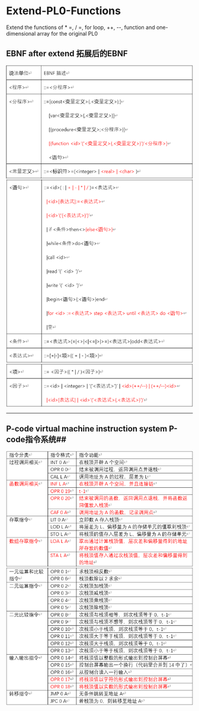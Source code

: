 # Extend-PL0-Functions
Extend the functions of * =, / =, for loop, ++, --, function and one-dimensional array for the original PL0

## EBNF after extend 拓展后的EBNF ##

![](/picture/1.png/)
![](/picture/2.png/)
![](/picture/3.png/)

--------------------

## P-code virtual machine instruction system  P-code指令系统##

![](/picture/4.png/)
![](/picture/5.png/)
